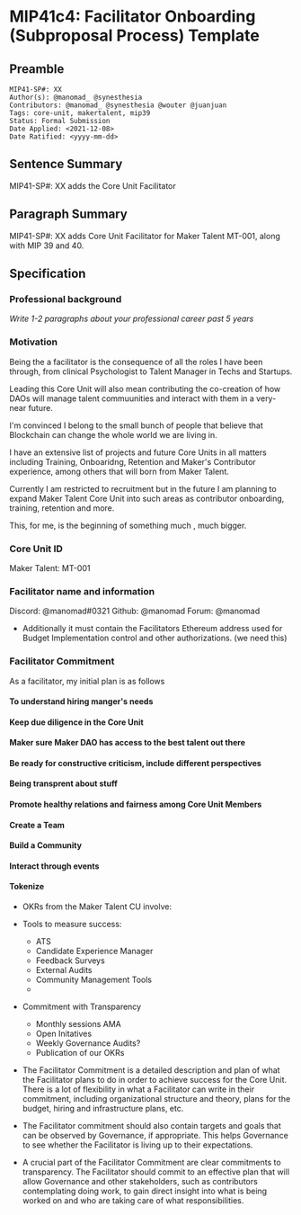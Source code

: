 # MIP41c4: Facilitator Onboarding (Subproposal Process) Template

## Preamble

```
MIP41-SP#: XX
Author(s): @manomad_ @synesthesia
Contributors: @manomad_ @synesthesia @wouter @juanjuan
Tags: core-unit, makertalent, mip39
Status: Formal Submission
Date Applied: <2021-12-08>
Date Ratified: <yyyy-mm-dd>
```

## Sentence Summary

MIP41-SP#: XX adds the Core Unit Facilitator

## Paragraph Summary

MIP41-SP#: XX adds Core Unit Facilitator for Maker Talent MT-001, along with MIP 39 and 40.

## Specification

### Professional background
_Write 1-2 paragraphs about your professional career past 5 years_

### Motivation

Being the a facilitator is the consequence of all the roles I have been through, from clinical Psychologist to Talent Manager in Techs and Startups.

Leading this Core Unit will also mean contributing the co-creation of how DAOs will manage talent commuunities and interact with them in a very-near future.

I'm convinced I belong to the small bunch of people that believe that Blockchain can change the whole world we are living in.

I have an extensive list of projects and future Core Units in all matters including  Training, Onboaridng, Retention and Maker's Contributor experience, among others that will born from Maker Talent. 

Currently I am restricted to recruitment but in the future I am planning to expand Maker Talent Core Unit into such areas as contributor onboarding, training, retention and more. 

This, for me, is the beginning of something much , much bigger.

### Core Unit ID

Maker Talent: MT-001

### Facilitator name and information

Discord: @manomad#0321
Github: @manomad 
Forum: @manomad 

- Additionally it must contain the Facilitators Ethereum address used for Budget Implementation control and other authorizations. (we need this)

### Facilitator Commitment

As a facilitator, my initial plan is as follows

#### To understand hiring manger's needs 
#### Keep due diligence in the Core Unit
#### Maker sure Maker DAO has access to the best talent out there
#### Be ready for constructive criticism, include different perspectives 
#### Being transprent about stuff
#### Promote healthy relations and fairness among Core Unit Members


#### Create a Team
#### Build a Community
#### Interact through events 
#### Tokenize 


- OKRs from the Maker Talent CU involve:


- Tools to measure success:
    - ATS
    - Candidate Experience Manager
    - Feedback Surveys
    - External Audits
    - Community Management Tools
    - 


- Commitment with Transparency
    - Monthly sessions AMA
    - Open Initatives
    - Weekly Governance Audits?
    - Publication of our OKRs

    







- The Facilitator Commitment is a detailed description and plan of what the Facilitator plans to do in order to achieve success for the Core Unit. There is a lot of flexibility in what a Facilitator can write in their commitment, including organizational structure and theory, plans for the budget, hiring and infrastructure plans, etc.
- The Facilitator commitment should also contain targets and goals that can be observed by Governance, if appropriate. This helps Governance to see whether the Facilitator is living up to their expectations.
- A crucial part of the Facilitator Commitment are clear commitments to transparency. The Facilitator should commit to an effective plan that will allow Governance and other stakeholders, such as contributors contemplating doing work, to gain direct insight into what is being worked on and who are taking care of what responsibilities.
